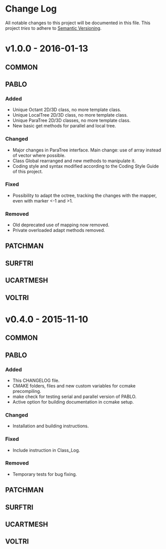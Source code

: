 # Change Log
All notable changes to this project will be documented in this file.
This project *tries* to adhere to [Semantic Versioning](http://semver.org/).

# v1.0.0 - 2016-01-13

## COMMON

## PABLO

### Added
- Unique Octant 2D/3D class, no more template class.
- Unique LocalTree 2D/3D class, no more template class.
- Unique ParaTree 2D/3D classes, no more template class.
- New basic get methods for parallel and local tree. 

### Changed
- Major changes in ParaTree interface. Main change: use of array instead of vector where possible.
- Class Global rearranged and new methods to manipulate it.
- Coding style and syntax modified according to the Coding Style Guide of this project.

### Fixed
- Possibility to adapt the octree, tracking the changes with the mapper, even with marker <-1 and >1.

### Removed
- Old deprecated use of mapping now removed.
- Private overloaded adapt methods removed.

## PATCHMAN

## SURFTRI

## UCARTMESH

## VOLTRI

# v0.4.0 - 2015-11-10

## COMMON

## PABLO

### Added
- This CHANGELOG file.
- CMAKE folders, files and new custom variables for ccmake precompiling.
- make check for testing serial and parallel version of PABLO.
- Active option for building documentation in ccmake setup.

### Changed
- Installation and building instructions.

### Fixed
- Include instruction in Class_Log.

### Removed
- Temporary tests for bug fixing.

## PATCHMAN

## SURFTRI

## UCARTMESH

## VOLTRI


